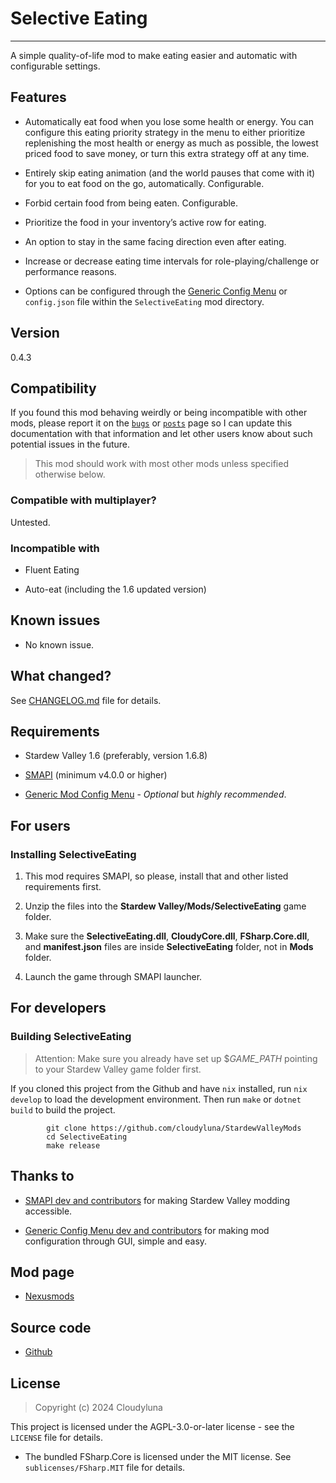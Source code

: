 # Selective Eating

------------------------------------------------------------------------

A simple quality-of-life mod to make eating easier and automatic with
configurable settings.

## Features

- Automatically eat food when you lose some health or energy. You can
  configure this eating priority strategy in the menu to either
  prioritize replenishing the most health or energy as much as possible,
  the lowest priced food to save money, or turn this extra strategy off
  at any time.

- Entirely skip eating animation (and the world pauses that come with
  it) for you to eat food on the go, automatically. Configurable.

- Forbid certain food from being eaten. Configurable.

- Prioritize the food in your inventory’s active row for eating.

- An option to stay in the same facing direction even after eating.

- Increase or decrease eating time intervals for role-playing/challenge
  or performance reasons.

- Options can be configured through the [Generic Config
  Menu](https://www.nexusmods.com/stardewvalley/mods/5098) or
  `config.json` file within the `SelectiveEating` mod directory.

## Version

0.4.3

## Compatibility

If you found this mod behaving weirdly or being incompatible with other
mods, please report it on the
[`bugs`](https://www.nexusmods.com/stardewvalley/mods/26831?tab=bugs) or
[`posts`](https://www.nexusmods.com/stardewvalley/mods/26831?tab=posts)
page so I can update this documentation with that information and let
other users know about such potential issues in the future.

> This mod should work with most other mods unless specified otherwise
> below.

### Compatible with multiplayer?

Untested.

### Incompatible with

- Fluent Eating

- Auto-eat (including the 1.6 updated version)

## Known issues

- No known issue.

## What changed?

See
[CHANGELOG.md](https://github.com/cloudyluna/StardewValleyMods/tree/main/SelectiveEating/CHANGELOG.md)
file for details.

## Requirements

- Stardew Valley 1.6 (preferably, version 1.6.8)

- [SMAPI](https://www.nexusmods.com/stardewvalley/mods/2400) (minimum
  v4.0.0 or higher)

- [Generic Mod Config
  Menu](https://www.nexusmods.com/stardewvalley/mods/5098) - *Optional*
  but *highly recommended*.

## For users

### Installing SelectiveEating

1.  This mod requires SMAPI, so please, install that and other listed
    requirements first.

2.  Unzip the files into the **Stardew Valley/Mods/SelectiveEating**
    game folder.

3.  Make sure the **SelectiveEating.dll**, **CloudyCore.dll**,
    **FSharp.Core.dll**, and **manifest.json** files are inside
    **SelectiveEating** folder, not in **Mods** folder.

4.  Launch the game through SMAPI launcher.

## For developers

### Building SelectiveEating

> Attention: Make sure you already have set up \$*GAME_PATH* pointing to
> your Stardew Valley game folder first.

If you cloned this project from the Github and have `nix` installed, run
`nix develop` to load the development environment. Then run `make` or
`dotnet build` to build the project.

            git clone https://github.com/cloudyluna/StardewValleyMods
            cd SelectiveEating
            make release

## Thanks to

- [SMAPI dev and contributors](https://github.com/Pathoschild/SMAPI) for
  making Stardew Valley modding accessible.

- [Generic Config Menu dev and
  contributors](https://www.nexusmods.com/stardewvalley/mods/5098) for
  making mod configuration through GUI, simple and easy.

## Mod page

- [Nexusmods](https://www.nexusmods.com/stardewvalley/mods/26831)

## Source code

- [Github](https://github.com/cloudyluna/StardewValleyMods/tree/main/SelectiveEating)

## License

> Copyright (c) 2024 Cloudyluna

This project is licensed under the AGPL-3.0-or-later license - see the
`LICENSE` file for details.

- The bundled FSharp.Core is licensed under the MIT license. See
  `sublicenses/FSharp.MIT` file for details.
